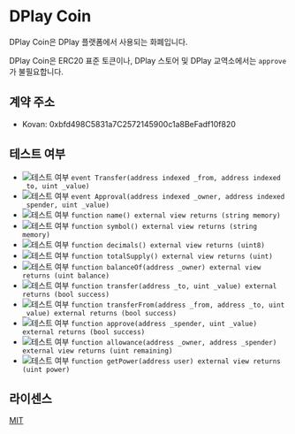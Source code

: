 # DPlay Coin
DPlay Coin은 DPlay 플랫폼에서 사용되는 화폐입니다.

DPlay Coin은 ERC20 표준 토큰이나, DPlay 스토어 및 DPlay 교역소에서는 `approve`가 불필요합니다.

## 계약 주소
- Kovan: 0xbfd498C5831a7C2572145900c1a8BeFadf10f820

## 테스트 여부
- ![테스트 여부](https://img.shields.io/badge/테스트%20여부-yes-brightgreen.svg) `event Transfer(address indexed _from, address indexed _to, uint _value)`
- ![테스트 여부](https://img.shields.io/badge/테스트%20여부-yes-brightgreen.svg) `event Approval(address indexed _owner, address indexed _spender, uint _value)`
- ![테스트 여부](https://img.shields.io/badge/테스트%20여부-yes-brightgreen.svg) `function name() external view returns (string memory)`
- ![테스트 여부](https://img.shields.io/badge/테스트%20여부-yes-brightgreen.svg) `function symbol() external view returns (string memory)`
- ![테스트 여부](https://img.shields.io/badge/테스트%20여부-yes-brightgreen.svg) `function decimals() external view returns (uint8)`
- ![테스트 여부](https://img.shields.io/badge/테스트%20여부-yes-brightgreen.svg) `function totalSupply() external view returns (uint)`
- ![테스트 여부](https://img.shields.io/badge/테스트%20여부-yes-brightgreen.svg) `function balanceOf(address _owner) external view returns (uint balance)`
- ![테스트 여부](https://img.shields.io/badge/테스트%20여부-yes-brightgreen.svg) `function transfer(address _to, uint _value) external returns (bool success)`
- ![테스트 여부](https://img.shields.io/badge/테스트%20여부-yes-brightgreen.svg) `function transferFrom(address _from, address _to, uint _value) external returns (bool success)`
- ![테스트 여부](https://img.shields.io/badge/테스트%20여부-yes-brightgreen.svg) `function approve(address _spender, uint _value) external returns (bool success)`
- ![테스트 여부](https://img.shields.io/badge/테스트%20여부-yes-brightgreen.svg) `function allowance(address _owner, address _spender) external view returns (uint remaining)`
- ![테스트 여부](https://img.shields.io/badge/테스트%20여부-yes-brightgreen.svg) `function getPower(address user) external view returns (uint power)`

## 라이센스
[MIT](LICENSE)